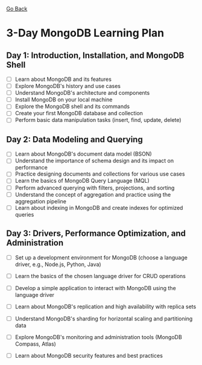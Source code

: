 [Go Back](readme.md)

# 3-Day MongoDB Learning Plan

## Day 1: Introduction, Installation, and MongoDB Shell

- [ ] Learn about MongoDB and its features
- [ ] Explore MongoDB's history and use cases
- [ ] Understand MongoDB's architecture and components
- [ ] Install MongoDB on your local machine
- [ ] Explore the MongoDB shell and its commands
- [ ] Create your first MongoDB database and collection
- [ ] Perform basic data manipulation tasks (insert, find, update, delete)

## Day 2: Data Modeling and Querying

- [ ] Learn about MongoDB's document data model (BSON)
- [ ] Understand the importance of schema design and its impact on performance
- [ ] Practice designing documents and collections for various use cases
- [ ] Learn the basics of MongoDB Query Language (MQL)
- [ ] Perform advanced querying with filters, projections, and sorting
- [ ] Understand the concept of aggregation and practice using the aggregation pipeline
- [ ] Learn about indexing in MongoDB and create indexes for optimized queries

## Day 3: Drivers, Performance Optimization, and Administration

- [ ] Set up a development environment for MongoDB (choose a language driver, e.g., Node.js, Python, Java)
- [ ] Learn the basics of the chosen language driver for CRUD operations
- [ ] Develop a simple application to interact with MongoDB using the language driver
- [ ] Learn about MongoDB's replication and high availability with replica sets
- [ ] Understand MongoDB's sharding for horizontal scaling and partitioning data
- [ ] Explore MongoDB's monitoring and administration tools (MongoDB Compass, Atlas)
- [ ] Learn about MongoDB security features and best practices

